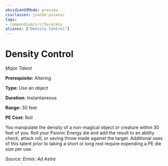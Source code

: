 ```yaml
---
obsidianUIMode: preview
cssclasses: json5e-psionic
tags:
- compendium/src/5e/ermis
aliases: ["Density Control"]
---
```

# Density Control
*Major Talent*  

**Prerequisite:** Altering

**Type:** Use an object

**Duration:** Instantaneous

**Range:** 30 feet

**PE Cost:** Roll

You manipulate the density of a non-magical object or creature within 30 feet of you. Roll your Psionic Energy die and add the result to an ability check, attack roll, or saving throw made against the target. Additional uses of this talent prior to taking a short or long rest require expending a PE die size per use.

*Source: Ermis: Ad Astra*